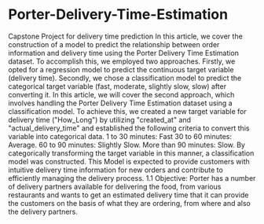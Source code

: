 # Porter-Delivery-Time-Estimation
Capstone Project for delivery time prediction 
In this article, we cover the construction of a model to predict the relationship between order information and delivery time using
the Porter Delivery Time Estimation dataset. To accomplish this, we employed two approaches.
Firstly, we opted for a regression model to predict the continuous target variable (delivery time).
Secondly, we chose a classification model to predict the categorical target variable (fast, moderate, slightly slow, slow) after
converting it.
In this article, we will cover the second approach, which involves handling the Porter Delivery Time Estimation dataset using a
classification model.
To achieve this, we created a new target variable for delivery time ("How_Long") by utilizing "created_at" and
"actual_delivery_time" and established the following criteria to convert this variable into categorical data.
1 to 30 minutes: Fast
30 to 60 minutes: Average.
60 to 90 minutes: Slightly Slow.
More than 90 minutes: Slow.
By categorically transforming the target variable in this manner, a classification model was constructed. This Model is expected to
provide customers with intuitive delivery time information for new orders and contribute to efficiently managing the delivery
process.
1.1 Objective:
Porter has a number of delivery partners available for delivering the food, from various restaurants and wants to get an estimated
delivery time that it can provide the customers on the basis of what they are ordering, from where and also the delivery partners.

